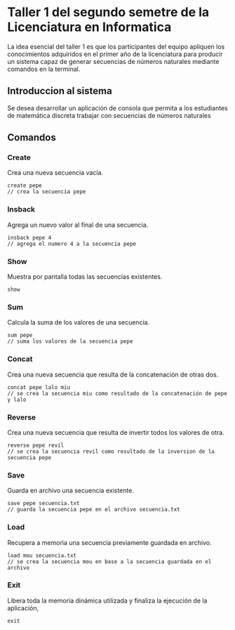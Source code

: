 # Taller 1 del segundo semetre de la Licenciatura en Informatica

La idea esencial del taller 1 es que los participantes del equipo apliquen los 
conocimientos adquiridos en el primer año de la licenciatura para producir un 
sistema capaz de generar secuencias de números naturales mediante comandos en 
la terminal.

## Introduccion al sistema
Se desea desarrollar un aplicación de consola que permita a los estudiantes de matemática 
discreta trabajar con secuencias de números naturales

## Comandos

### Create
Crea una nueva secuencia vacía.
```
create pepe 
// crea la secuencia pepe
```

### Insback
Agrega un nuevo valor al final de una secuencia.
```
insback pepe 4 
// agrega el numero 4 a la secuencia pepe
```

### Show
Muestra por pantalla todas las secuencias existentes.
```
show 
```

### Sum
Calcula la suma de los valores de una secuencia.
```
sum pepe 
// suma los valores de la secuencia pepe
```

### Concat
Crea una nueva secuencia que resulta de la concatenación de otras dos.
```
concat pepe lalo miu  
// se crea la secuencia miu como resultado de la concatenación de pepe y lalo
```

### Reverse
Crea una nueva secuencia que resulta de invertir todos los valores de otra.
```
reverse pepe revil 
// se crea la secuencia revil como resultado de la inversion de la secuencia pepe 
```

### Save
Guarda en archivo una secuencia existente.
```
save pepe secuencia.txt 
// guarda la secuencia pepe en el archivo secuencia.txt 
```

### Load
Recupera a memoria una secuencia previamente guardada en archivo.
```
load mou secuencia.txt 
// se crea la secuencia mou en base a la secuencia guardada en el archivo
```

### Exit
Libera toda la memoria dinámica utilizada y finaliza la ejecución de la aplicación,  
```
exit 
```

 

